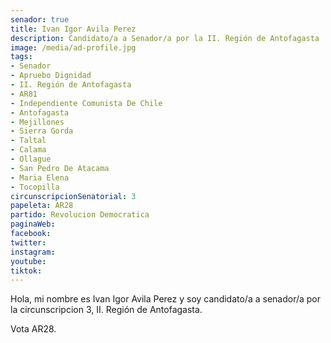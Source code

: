 ```yaml
---
senador: true
title: Ivan Igor Avila Perez
description: Candidato/a a Senador/a por la II. Región de Antofagasta
image: /media/ad-profile.jpg
tags:
- Senador
- Apruebo Dignidad
- II. Región de Antofagasta
- AR81
- Independiente Comunista De Chile
- Antofagasta
- Mejillones
- Sierra Gorda
- Taltal
- Calama
- Ollague
- San Pedro De Atacama
- Maria Elena
- Tocopilla
circunscripcionSenatorial: 3
papeleta: AR28
partido: Revolucion Democratica
paginaWeb:
facebook:
twitter:
instagram:
youtube:
tiktok:
---
```

Hola, mi nombre es Ivan Igor Avila Perez y soy candidato/a a senador/a por la circunscripcion 3, II. Región de Antofagasta.

Vota AR28.
